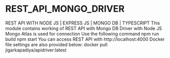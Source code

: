 # REST_API_MONGO_DRIVER
REST API WITH NODE JS | EXPRESS JS | MONGO DB | TYPESCRIPT
This module contains working of REST API with Mongo DB Driver with Node JS
Mongo Atlas is used for connection
Use the following command
npm run build
npm start
You can access REST API with http://localhost:4000
Docker file settings are also provided below:
docker pull jigarkapadiya/apidriver:latest
